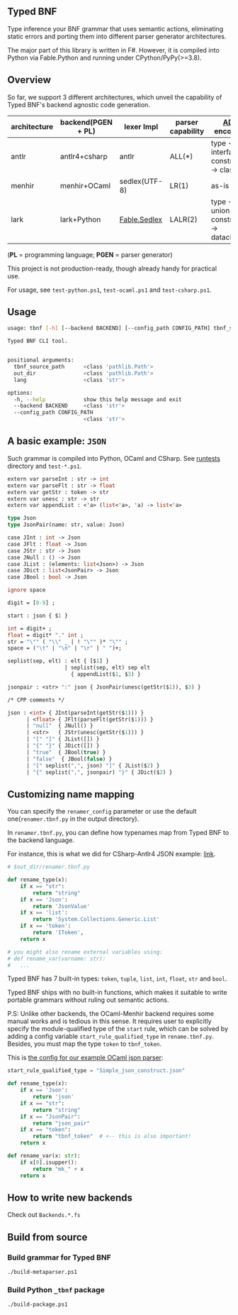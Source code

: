 ## Typed BNF

Type inference your BNF grammar that uses semantic actions, eliminating static errors and porting them into different parser generator architectures.

The major part of this library is written in F\#. However, it is compiled into Python via Fable.Python and running under CPython/PyPy(>=3.8).

## Overview

So far, we support 3 different architectures, which unveil the capability of Typed BNF's backend agnostic code generation.

| architecture   | backend(PGEN + PL)   | lexer Impl  | parser capability  | [ADT](https://en.wikipedia.org/wiki/Algebraic_data_type) encoding  |
|---|---|---|---|---|
| antlr  | antlr4+csharp  | antlr  | ALL(*)   | type -> interface<br /> constructor -> class  |
| menhir  | menhir+OCaml  | sedlex(UTF-8)   |  LR(1) | as-is  |
| lark  | lark+Python   | [Fable.Sedlex](https://github.com/thautwarm/Fable.Sedlex)  | LALR(2)  | type -> union type<br /> constructor -> dataclass  |

(**PL** = programming language; **PGEN** = parser generator)

This project is not production-ready, though already handy for practical use. 

For usage, see `test-python.ps1`, `test-ocaml.ps1` and `test-csharp.ps1`.

## Usage

```bash
usage: tbnf [-h] [--backend BACKEND] [--config_path CONFIG_PATH] tbnf_source_path out_dir lang

Typed BNF CLI tool.


positional arguments:
  tbnf_source_path      <class 'pathlib.Path'>
  out_dir               <class 'pathlib.Path'>
  lang                  <class 'str'>

options:
  -h, --help            show this help message and exit
  --backend BACKEND     <class 'str'>
  --config_path CONFIG_PATH
                        <class 'str'>
```

## A basic example: `JSON`

Such grammar is compiled into Python, OCaml and CSharp. See [runtests](https://github.com/thautwarm/typed-bnf/tree/main/runtests) directory and `test-*.ps1`.

```ocaml
extern var parseInt : str -> int
extern var parseFlt : str -> float
extern var getStr : token -> str
extern var unesc : str -> str
extern var appendList : <'a> (list<'a>, 'a) -> list<'a>

type Json
type JsonPair(name: str, value: Json)

case JInt : int -> Json
case JFlt : float -> Json
case JStr : str -> Json
case JNull : () -> Json
case JList : (elements: list<Json>) -> Json
case JDict : list<JsonPair> -> Json
case JBool : bool -> Json

ignore space

digit = [0-9] ;

start : json { $1 }

int = digit+ ;
float = digit* "." int ;
str = "\"" ( "\\" _ | ! "\"" )* "\"" ;
space = ("\t" | "\n" | "\r" | " ")+;

seplist(sep, elt) : elt { [$1] }
                  | seplist(sep, elt) sep elt
                    { appendList($1, $3) }

jsonpair : <str> ":" json { JsonPair(unesc(getStr($1)), $3) }

/* CPP comments */

json : <int> { JInt(parseInt(getStr($1))) }
      | <float> { JFlt(parseFlt(getStr($1))) }
      | "null"  { JNull() }
      | <str>   { JStr(unesc(getStr($1))) }
      | "[" "]" { JList([]) }
      | "{" "}" { JDict([]) }
      | "true"  { JBool(true) }
      | "false"  { JBool(false) }
      | "[" seplist(",", json) "]" { JList($2) }
      | "{" seplist(",", jsonpair) "}" { JDict($2) }
```

## Customizing name mapping

You can specify the `renamer_config` parameter or use the default one(`renamer.tbnf.py` in the output directory).

In `renamer.tbnf.py`, you can define how typenames map from Typed BNF to the backend language.

For instance, this is what we did for CSharp-Antlr4 JSON example: [link](https://github.com/thautwarm/Typed-BNF/blob/main/runtests/ocaml_simple_json/rename.tbnf.py).

```python
# $out_dir/renamer.tbnf.py

def rename_type(x):
    if x == "str":
        return "string"
    if x == 'Json':
        return 'JsonValue'
    if x == 'list':
        return 'System.Collections.Generic.List'
    if x == 'token':
        return 'IToken',
    return x

# you might also rename external variables using:
# def rename_var(varname: str): 
#   ...
```

Typed BNF has 7 built-in types: `token`, `tuple`, `list`, `int`, `float`, `str` and `bool`.

Typed BNF ships with no built-in functions, which makes it suitable to write portable grammars without ruling out semantic actions.

P.S: Unlike other backends, the OCaml-Menhir backend requires some manual works and is tedious in this sense. It requires user to explicitly specify the module-qualified type of the `start` rule, which can be solved by adding a config variable `start_rule_qualified_type` in `rename.tbnf.py`. Besides, you must map the type `token` to `tbnf_token`.

This is [the config for our example OCaml json parser](https://github.com/thautwarm/Typed-BNF/blob/73f9519cc4ac15d0c3a6474aefa66c40b009ffc8/runtests/ocaml_simple_json/rename.tbnf.py):

```python
start_rule_qualified_type = "Simple_json_construct.json"

def rename_type(x):
    if x == 'Json':
        return 'json'
    if x == "str":
        return "string"
    if x == "JsonPair":
        return "json_pair"
    if x == "token":
        return "tbnf_token"  # <-- this is also important!
    return x

def rename_var(x: str):
    if x[0].isupper():
        return "mk_" + x
    return x
```




## How to write new backends

Check out `Backends.*.fs`

## Build from source

### Build grammar for Typed BNF

```
./build-metaparser.ps1
```

### Build Python `_tbnf` package

```
./build-package.ps1
```
